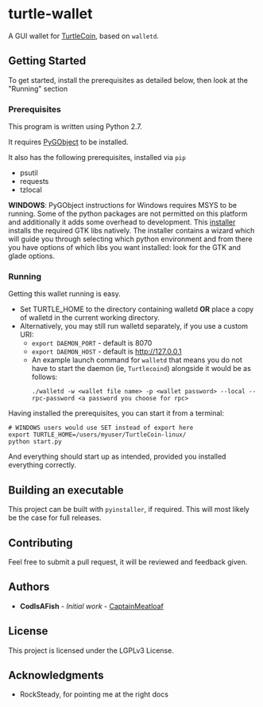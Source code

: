# turtle-wallet

A GUI wallet for [TurtleCoin](https://github.com/turtlecoin/turtlecoin), based on `walletd`.

## Getting Started

To get started, install the prerequisites as detailed below, then look at the "Running" section

### Prerequisites

This program is written using Python 2.7.

It requires [PyGObject](https://pygobject.readthedocs.io/en/latest/getting_started.html) to be installed.

It also has the following prerequisites, installed via `pip`

* psutil
* requests
* tzlocal

__WINDOWS__: PyGObject instructions for Windows requires MSYS to be running. Some of the python packages are not permitted on this
platform and additionally it adds some overhead to development. This [installer](https://sourceforge.net/projects/pygobjectwin32/) installs the required GTK libs natively.
The installer contains a wizard which will guide you through selecting which python environment and from there you have options of which libs
you want installed: look for the GTK and glade options.

### Running

Getting this wallet running is easy.

* Set TURTLE_HOME to the directory containing walletd __OR__ place a copy of walletd in the current working directory.
* Alternatively, you may still run walletd separately, if you use a custom URI:
   - `export DAEMON_PORT` - default is 8070
   - `export DAEMON_HOST` - default is http://127.0.0.1
   - An example launch command for `walletd` that means you do not have to start the daemon (ie, `Turtlecoind`) alongside it would be as follows:
        ```
        ./walletd -w <wallet file name> -p <wallet password> --local --rpc-password <a password you choose for rpc>
        ```
Having installed the prerequisites, you can start it from a terminal:

```
# WINDOWS users would use SET instead of export here
export TURTLE_HOME=/users/myuser/TurtleCoin-linux/
python start.py
```

And everything should start up as intended, provided you installed everything correctly.


## Building an executable

This project can be built with `pyinstaller`, if required. This will most likely be the case for full releases.

## Contributing

Feel free to submit a pull request, it will be reviewed and feedback given.

## Authors

* **CodIsAFish** - *Initial work* - [CaptainMeatloaf](https://github.com/CaptainMeatloaf)

## License

This project is licensed under the LGPLv3 License.

## Acknowledgments

* RockSteady, for pointing me at the right docs
